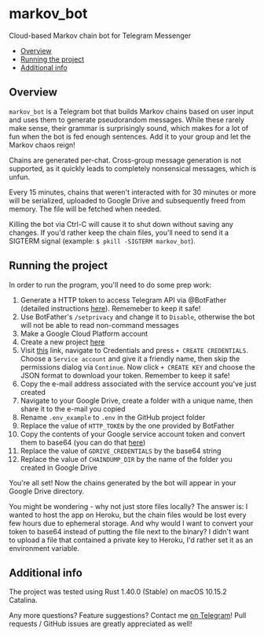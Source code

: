 # markov_bot
Cloud-based Markov chain bot for Telegram Messenger

- [Overview](#overview)
- [Running the project](#running-the-project)
- [Additional info](#additional-info)

## Overview
`markov_bot` is a Telegram bot that builds Markov chains based on user input and uses them to generate pseudorandom messages. While these rarely make sense, their grammar is surprisingly sound, which makes for a lot of fun when the bot is fed enough sentences. Add it to your group and let the Markov chaos reign!

Chains are generated per-chat. Cross-group message generation is not supported, as it quickly leads to completely nonsensical messages, which is unfun.

Every 15 minutes, chains that weren't interacted with for 30 minutes or more will be serialized, uploaded to Google Drive and subsequently freed from memory. The file will be fetched when needed.

Killing the bot via Ctrl-C will cause it to shut down without saving any changes. If you'd rather keep the chain files, you'll need to send it a SIGTERM signal (example: `$ pkill -SIGTERM markov_bot`).

## Running the project
In order to run the program, you'll need to do some prep work:

1. Generate a HTTP token to access Telegram API via @BotFather (detailed instructions [here](https://core.telegram.org/bots#6-botfather)). Rememeber to keep it safe!
2. Use BotFather's `/setprivacy` and change it to `Disable`, otherwise the bot will not be able to read non-command messages
3. Make a Google Cloud Platform account
4. Create a new project [here](https://console.cloud.google.com/projectcreate)
5. Visit [this](https://console.developers.google.com) link, navigate to Credentials and press `+ CREATE CREDENTIALS`. Choose a `Service account` and give it a friendly name, then skip the permissions dialog via `Continue`. Now click `+ CREATE KEY` and choose the JSON format to download your token. Remember to keep it safe!
6. Copy the e-mail address associated with the service account you've just created
7. Navigate to your Google Drive, create a folder with a unique name, then share it to the e-mail you copied
8. Rename `.env_example` to `.env` in the GitHub project folder
9. Replace the value of `HTTP_TOKEN` by the one provided by BotFather
10. Copy the contents of your Google service account token and convert them to base64 (you can do that [here](https://www.base64encode.org))
11. Replace the value of `GDRIVE_CREDENTIALS` by the base64 string
12. Replace the value of `CHAINDUMP_DIR` by the name of the folder you created in Google Drive

You're all set! Now the chains generated by the bot will appear in your Google Drive directory.

You might be wondering - why not just store files locally? The answer is: I wanted to host the app on Heroku, but the chain files would be lost every few hours due to ephemeral storage. And why would I want to convert your token to base64 instead of putting the file next to the binary? I didn't want to upload a file that contained a private key to Heroku, I'd rather set it as an environment variable.

## Additional info
The project was tested using Rust 1.40.0 (Stable) on macOS 10.15.2 Catalina.

Any more questions? Feature suggestions? Contact me [on Telegram](https://t.me/Vyaatu)! Pull requests / GitHub issues are greatly appreciated as well!

